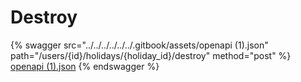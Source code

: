 # Destroy

{% swagger src="../../../../../../.gitbook/assets/openapi (1).json" path="/users/{id}/holidays/{holiday_id}/destroy" method="post" %}
[openapi (1).json](<../../../../../../.gitbook/assets/openapi (1).json>)
{% endswagger %}
